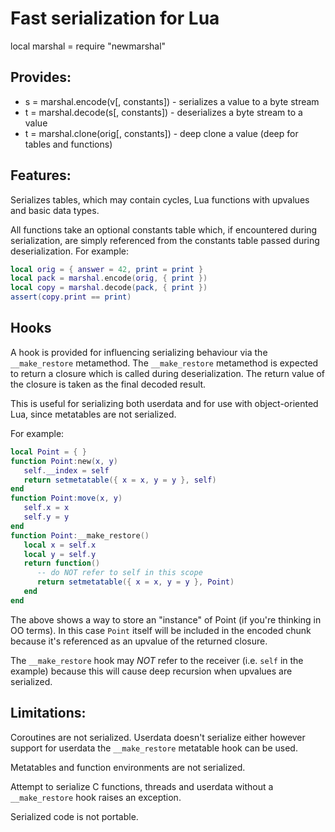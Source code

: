 Fast serialization for Lua
==========================

local marshal = require "newmarshal"

Provides:
---------

* s = marshal.encode(v[, constants])    - serializes a value to a byte stream
* t = marshal.decode(s[, constants])    - deserializes a byte stream to a value
* t = marshal.clone(orig[, constants])  - deep clone a value (deep for tables and functions)

Features:
---------

Serializes tables, which may contain cycles, Lua functions with upvalues and basic data types.

All functions take an optional constants table which, if encountered during serialization,
are simply referenced from the constants table passed during deserialization. For example:

```Lua
local orig = { answer = 42, print = print }
local pack = marshal.encode(orig, { print })
local copy = marshal.decode(pack, { print })
assert(copy.print == print)
```

Hooks
-----

A hook is provided for influencing serializing behaviour via the `__make_restore` metamethod.
The `__make_restore` metamethod is expected to return a closure which is called during
deserialization. The return value of the closure is taken as the final decoded result.

This is useful for serializing both userdata and for use with object-oriented Lua,
since metatables are not serialized.

For example:

```Lua
local Point = { }
function Point:new(x, y)
   self.__index = self
   return setmetatable({ x = x, y = y }, self)
end
function Point:move(x, y)
   self.x = x
   self.y = y
end
function Point:__make_restore()
   local x = self.x
   local y = self.y
   return function()
      -- do NOT refer to self in this scope
      return setmetatable({ x = x, y = y }, Point)
   end
end
```
The above shows a way to store an "instance" of Point (if you're thinking
in OO terms). In this case `Point` itself will be included in the encoded chunk
because it's referenced as an upvalue of the returned closure.

The `__make_restore` hook may *NOT* refer to the receiver (i.e. `self`
in the example) because this will cause deep recursion when upvalues
are serialized.

Limitations:
------------

Coroutines are not serialized. Userdata doesn't serialize either
however support for userdata the `__make_restore` metatable hook can be used.

Metatables and function environments are not serialized.

Attempt to serialize C functions, threads and userdata without a `__make_restore` hook
raises an exception.

Serialized code is not portable.

